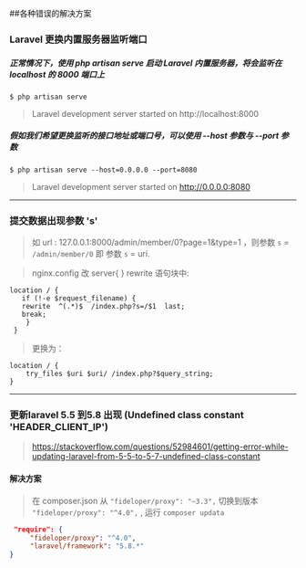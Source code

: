 ##各种错误的解决方案

### Laravel 更换内置服务器监听端口

##### 正常情况下，使用 php artisan serve 启动 Laravel 内置服务器，将会监听在 localhost 的 8000 端口上

```shell
$ php artisan serve
```

> Laravel development server started on http://localhost:8000

##### 假如我们希望更换监听的接口地址或端口号，可以使用 --host 参数与 --port 参数

````shell
$ php artisan serve --host=0.0.0.0 --port=8080
````

> Laravel development server started on http://0.0.0.0:8080


***********************

### 提交数据出现参数  's' 

> 如  url :   127.0.0.1:8000/admin/member/0?page=1&type=1  ，则参数  `s` = `/admin/member/0`  即 参数 `s`  =  uri.

> nginx.config  改 server{ } rewrite 语句块中:

```` config
location / {
   if (!-e $request_filename) {
   rewrite  ^(.*)$  /index.php?s=/$1  last;
   break;
    }
 }
````
> 更换为：

```
location / {
    try_files $uri $uri/ /index.php?$query_string;
}
```



*******************
### 更新laravel 5.5 到5.8  出现  (Undefined class constant 'HEADER_CLIENT_IP')

>   https://stackoverflow.com/questions/52984601/getting-error-while-updating-laravel-from-5-5-to-5-7-undefined-class-constant


#### 解决方案 



> 在 composer.json  从 `"fideloper/proxy": "~3.3",` 切换到版本 `"fideloper/proxy": "^4.0",`  , 运行 `composer updata`


```json
 "require": {
     "fideloper/proxy": "^4.0",             
     "laravel/framework": "5.8.*"
}

```




